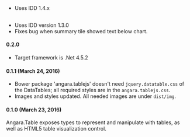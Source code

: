 
##

* Uses IDD 1.4.x

##

* Uses IDD version 1.3.0
* Fixes bug when summary tile showed text below chart.

#### 0.2.0 

* Target framework is .Net 4.5.2


#### 0.1.1 (March 24, 2016)

* Bower package 'angara.tablejs' doesn't need `jquery.datatable.css` of the DataTables; all required styles are in the `angara.tablejs.css`.
* Images and styles updated. All needed images are under `dist/img`.

#### 0.1.0 (March 23, 2016)

Angara.Table exposes types to represent and manipulate with tables, as well as HTML5 table visualization control.

